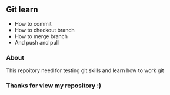 ## Git learn
 - How to commit
 - How to checkout branch
 - How to merge branch
 - And push and pull
### About
This repoitory need for testing git skills and learn how to work git
### Thanks for view my repository :)
